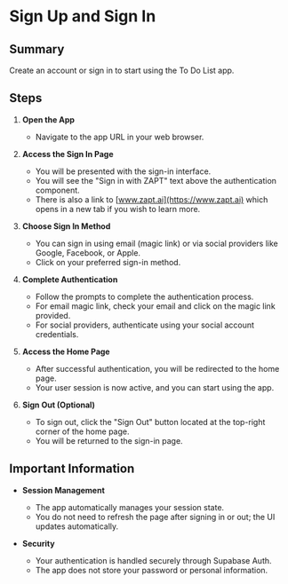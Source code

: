 # Sign Up and Sign In

## Summary

Create an account or sign in to start using the To Do List app.

## Steps

1. **Open the App**

   - Navigate to the app URL in your web browser.
   
2. **Access the Sign In Page**

   - You will be presented with the sign-in interface.
   - You will see the "Sign in with ZAPT" text above the authentication component.
   - There is also a link to [www.zapt.ai](https://www.zapt.ai) which opens in a new tab if you wish to learn more.

3. **Choose Sign In Method**

   - You can sign in using email (magic link) or via social providers like Google, Facebook, or Apple.
   - Click on your preferred sign-in method.

4. **Complete Authentication**

   - Follow the prompts to complete the authentication process.
   - For email magic link, check your email and click on the magic link provided.
   - For social providers, authenticate using your social account credentials.

5. **Access the Home Page**

   - After successful authentication, you will be redirected to the home page.
   - Your user session is now active, and you can start using the app.

6. **Sign Out (Optional)**

   - To sign out, click the "Sign Out" button located at the top-right corner of the home page.
   - You will be returned to the sign-in page.

## Important Information

- **Session Management**

  - The app automatically manages your session state.
  - You do not need to refresh the page after signing in or out; the UI updates automatically.

- **Security**

  - Your authentication is handled securely through Supabase Auth.
  - The app does not store your password or personal information.

